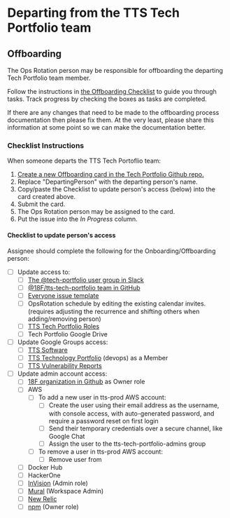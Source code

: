 # Departing from the TTS Tech Portfolio team

## Offboarding

The Ops Rotation person may be responsible for offboarding the departing Tech Portfolio team member. 

Follow the instructions in [the Offboarding Checklist](.github/ISSUE_TEMPLATE/offboarding.md) to guide you through tasks. Track progress by checking the boxes as tasks are completed.

If there are any changes that need to be made to the offboarding process documentation then please fix them. At the very least, please share this information at some point so we can make the documentation better.

### Checklist Instructions

When someone departs the TTS Tech Portoflio team:

1. [Create a new Offboarding card in the Tech Portfolio Github repo.](https://github.com/18F/tts-tech-portfolio/issues/new?template=offboarding.md&title=offboard+%5BDepartingPerson%5D)
1. Replace "DepartingPerson" with the departing person's name.
1. Copy/paste the Checklist to update person's access (below) into the card created above.
1. Submit the card.
1. The Ops Rotation person may be assigned to the card.
1. Put the issue into the _In Progress_ column.


#### Checklist to update person's access
Assignee should complete the following for the Onboarding/Offboarding person:
- [ ] Update access to:
  - [ ] [The @tech-portfolio user group in Slack](https://get.slack.help/hc/en-us/articles/212906697-User-Groups#edit-a-user-group)
  - [ ] [@18F/tts-tech-portfolio team in GitHub](https://github.com/orgs/18F/teams/tts-tech-portfolio/members)
  - [ ] [Everyone issue template](https://github.com/18F/tts-tech-portfolio/blob/main/.github/ISSUE_TEMPLATE/everyone.md)
  - [ ] OpsRotation schedule by editing the existing calendar invites. (requires adjusting the recurrence and shifting others when adding/removing person)
  - [ ] [TTS Tech Portfolio Roles](https://github.com/18F/tts-tech-portfolio/blob/main/how_we_work/roles.md)
  - [ ] Tech Portfolio Google Drive
- [ ] Update Google Groups access:
  - [ ] [TTS Software](https://groups.google.com/a/gsa.gov/g/tts-software/members)
  - [ ] [TTS Technology Portfolio](https://groups.google.com/a/gsa.gov/g/devops/members) (devops) as a Member
  - [ ] [TTS Vulnerability Reports](https://groups.google.com/a/gsa.gov/g/tts-vulnerability-reports/members)
- [ ] Update admin account access:
  - [ ] [18F organization in Github](https://github.com/orgs/18F/people) as Owner role
  - [ ] AWS
    - [ ] To add a new user in tts-prod AWS account:
      - [ ] Create the user using their email address as the username, with console access, with auto-generated password, and require a password reset on first login
      - [ ] Send their temporary credentials over a secure channel, like Google Chat
      - [ ] Assign the user to the tts-tech-portfolio-admins group  
    - [ ] To remove a user in tts-prod AWS account:
      - [ ] Remove user from 
  - [ ] Docker Hub
  - [ ] HackerOne
  - [ ] [InVision](https://gsa.invisionapp.com/teams/people/members) (Admin role)
  - [ ] [Mural](https://app.mural.co/t/gsa6/settings/members) (Workspace Admin)
  - [ ] [New Relic](https://account.newrelic.com/accounts/562946/users)
  - [ ] [npm](https://www.npmjs.com/settings/18f/members) (Owner role)
